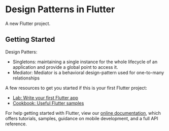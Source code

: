 # Design Patterns in Flutter

A new Flutter project.

## Getting Started

Design Patters:
- Singletons: maintaining a single instance for the whole lifecycle of an application and provide a global point to access it.
- Mediator: Mediator is a behavioral design-pattern used for one-to-many relationships 

A few resources to get you started if this is your first Flutter project:

- [Lab: Write your first Flutter app](https://flutter.dev/docs/get-started/codelab)
- [Cookbook: Useful Flutter samples](https://flutter.dev/docs/cookbook)

For help getting started with Flutter, view our
[online documentation](https://flutter.dev/docs), which offers tutorials,
samples, guidance on mobile development, and a full API reference.
